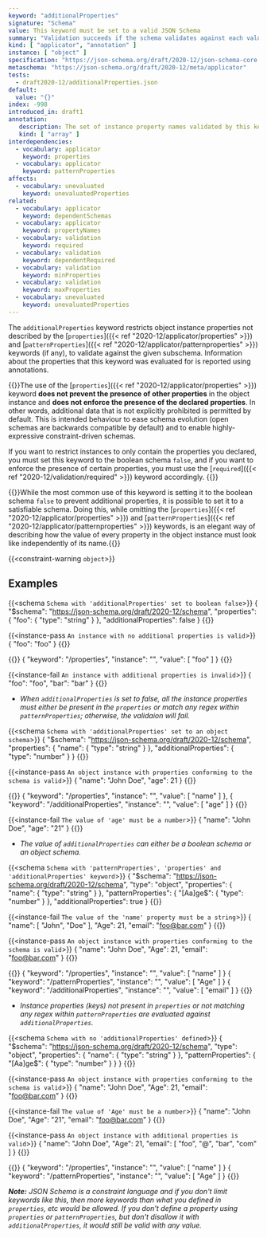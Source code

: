 ```yaml
---
keyword: "additionalProperties"
signature: "Schema"
value: This keyword must be set to a valid JSON Schema
summary: "Validation succeeds if the schema validates against each value not matched by other object applicators in this vocabulary."
kind: [ "applicator", "annotation" ]
instance: [ "object" ]
specification: "https://json-schema.org/draft/2020-12/json-schema-core.html#section-10.3.2.3"
metaschema: "https://json-schema.org/draft/2020-12/meta/applicator"
tests:
  - draft2020-12/additionalProperties.json
default:
  value: "{}"
index: -998
introduced_in: draft1
annotation:
   description: The set of instance property names validated by this keyword's subschema
   kind: [ "array" ]
interdependencies:
  - vocabulary: applicator
    keyword: properties
  - vocabulary: applicator
    keyword: patternProperties
affects:
  - vocabulary: unevaluated
    keyword: unevaluatedProperties
related:
  - vocabulary: applicator
    keyword: dependentSchemas
  - vocabulary: applicator
    keyword: propertyNames
  - vocabulary: validation
    keyword: required
  - vocabulary: validation
    keyword: dependentRequired
  - vocabulary: validation
    keyword: minProperties
  - vocabulary: validation
    keyword: maxProperties
  - vocabulary: unevaluated
    keyword: unevaluatedProperties
---
```


The `additionalProperties` keyword restricts object instance properties not
described by the [`properties`]({{< ref "2020-12/applicator/properties" >}})
and [`patternProperties`]({{< ref "2020-12/applicator/patternproperties" >}})
keywords (if any), to validate against the given subschema. Information about
the properties that this keyword was evaluated for is reported using
annotations.

{{<common-pitfall>}}The use of the [`properties`]({{< ref
"2020-12/applicator/properties" >}}) keyword **does not prevent the presence of
other properties** in the object instance and **does not enforce the presence
of the declared properties**. In other words, additional data that is not
explicitly prohibited is permitted by default. This is intended behaviour to
ease schema evolution (open schemas are backwards compatible by default) and to
enable highly-expressive constraint-driven schemas.

If you want to restrict instances to only contain the properties you declared,
you must set this keyword to the boolean schema `false`, and if you want to
enforce the presence of certain properties, you must use the [`required`]({{<
ref "2020-12/validation/required" >}}) keyword accordingly.
{{</common-pitfall>}}

{{<learning-more>}}While the most common use of this keyword is setting it to
the boolean schema `false` to prevent additional properties, it is possible to
set it to a satisfiable schema. Doing this, while omitting the
[`properties`]({{< ref "2020-12/applicator/properties" >}}) and
[`patternProperties`]({{< ref "2020-12/applicator/patternproperties" >}})
keywords, is an elegant way of describing how the value of every property in
the object instance must look like independently of its
name.{{</learning-more>}}

{{<constraint-warning `object`>}}

## Examples

{{<schema `Schema with 'additionalProperties' set to boolean false`>}}
{
  "$schema": "https://json-schema.org/draft/2020-12/schema",
  "properties": {
    "foo": { "type": "string" }
  },
  "additionalProperties": false
}
{{</schema>}}

{{<instance-pass `An instance with no additional properties is valid`>}}
{ "foo": "foo" }
{{</instance-pass>}}

{{<instance-annotation>}}
{ "keyword": "/properties", "instance": "", "value": [ "foo" ] }
{{</instance-annotation>}}

{{<instance-fail `An instance with additional properties is invalid`>}}
{ "foo": "foo", "bar": "bar" }
{{</instance-fail>}}
* _When `additionalProperties` is set to false, all the instance properties must either be present in the `properties` or match any regex within `patternProperties`; otherwise, the validaion will fail._

{{<schema `Schema with 'additionalProperties' set to an object schema`>}}
{
  "$schema": "https://json-schema.org/draft/2020-12/schema",
  "properties": {
    "name": { "type": "string" }
  },
  "additionalProperties": {
    "type": "number"
  }
}
{{</schema>}}

{{<instance-pass `An object instance with properties conforming to the schema is valid`>}}
{ "name": "John Doe", "age": 21 }
{{</instance-pass>}}

{{<instance-annotation>}}
{ "keyword": "/properties", "instance": "", "value": [ "name" ] },
{ "keyword": "/additionalProperties", "instance": "", "value": [ "age" ] }
{{</instance-annotation>}}

{{<instance-fail `The value of 'age' must be a number`>}}
{ "name": "John Doe", "age": "21" }
{{</instance-fail>}}
* _The value of `additionalProperties` can either be a boolean schema or an object schema._

{{<schema `Schema with 'patternProperties', 'properties' and 'additionalProperties' keyword`>}}
{
  "$schema": "https://json-schema.org/draft/2020-12/schema",
  "type": "object",
  "properties": {
    "name": { "type": "string" }
  },
  "patternProperties": {
    "[Aa]ge$": { "type": "number" }
  },
  "additionalProperties": true
}
{{</schema>}}

{{<instance-fail `The value of the 'name' property must be a string`>}}
{
  "name": [ "John", "Doe" ],
  "Age": 21,
  "email": "foo@bar.com"
}
{{</instance-fail>}}

{{<instance-pass `An object instance with properties conforming to the schema is valid`>}}
{
  "name": "John Doe",
  "Age": 21,
  "email": "foo@bar.com"
}
{{</instance-pass>}}

{{<instance-annotation>}}
{ "keyword": "/properties", "instance": "", "value": [ "name" ] }
{ "keyword": "/patternProperties", "instance": "", "value": [ "Age" ] }
{ "keyword": "/additionalProperties", "instance": "", "value": [ "email" ] }
{{</instance-annotation>}}
* _Instance properties (keys) not present in `properties` or not matching any regex within `patternProperties` are evaluated against `additionalProperties`._

{{<schema `Schema with no 'additionalProperties' defined`>}}
{
  "$schema": "https://json-schema.org/draft/2020-12/schema",
  "type": "object",
  "properties": {
    "name": { "type": "string" }
  },
  "patternProperties": {
    "[Aa]ge$": { "type": "number" }
  }
}
{{</schema>}}

{{<instance-pass `An object instance with properties conforming to the schema is valid`>}}
{
  "name": "John Doe",
  "Age": 21,
  "email": "foo@bar.com"
}
{{</instance-pass>}}

{{<instance-fail `The value of 'Age' must be a number`>}}
{
  "name": "John Doe",
  "Age": "21",
  "email": "foo@bar.com"
}
{{</instance-fail>}}

{{<instance-pass `An object instance with additional properties is valid`>}}
{
  "name": "John Doe",
  "Age": 21,
  "email": [ "foo", "@", "bar", "com" ]
}
{{</instance-pass>}}

{{<instance-annotation>}}
{ "keyword": "/properties", "instance": "", "value": [ "name" ] }
{ "keyword": "/patternProperties", "instance": "", "value": [ "Age" ] }
{{</instance-annotation>}}

 _**Note:** JSON Schema is a constraint language and if you don't limit keywords like this, then more keywords than what you defined in `properties`, etc would be allowed. If you don't define a property using `properties` or `patternProperties`, but don't disallow it with `additionalProperties`, it would still be valid with any value._
